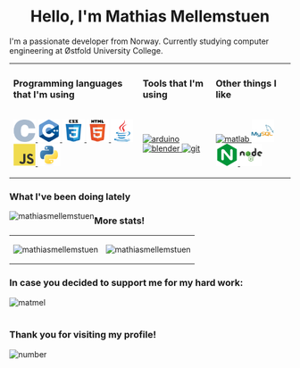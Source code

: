 <h1 align="center">Hello, I'm Mathias Mellemstuen</h1>
I'm a passionate developer from Norway. Currently studying computer engineering at Østfold University College.

<table border="0">
 <tr>
    <td><h3 align="left">Programming languages that I'm using</h3></td>
    <td><h3 align="left">Tools that I'm using</h3></td>
   <td><h3 align="left">Other things I like</h3></td>
 </tr>
 <tr>
    <td><p align="left"> <a href="https://www.cprogramming.com/" target="_blank"> <img src="https://raw.githubusercontent.com/devicons/devicon/master/icons/c/c-original.svg" alt="c" width="40" height="40"/> </a> <a href="https://www.w3schools.com/cpp/" target="_blank"> <img src="https://raw.githubusercontent.com/devicons/devicon/master/icons/cplusplus/cplusplus-original.svg" alt="cplusplus" width="40" height="40"/> </a> <a href="https://www.w3schools.com/css/" target="_blank"> <img src="https://raw.githubusercontent.com/devicons/devicon/master/icons/css3/css3-original-wordmark.svg" alt="css3" width="40" height="40"/> </a>  <a href="https://www.w3.org/html/" target="_blank"> <img src="https://raw.githubusercontent.com/devicons/devicon/master/icons/html5/html5-original-wordmark.svg" alt="html5" width="40" height="40"/> </a> <a href="https://www.java.com" target="_blank"> <img src="https://raw.githubusercontent.com/devicons/devicon/master/icons/java/java-original.svg" alt="java" width="40" height="40"/> </a> <a href="https://developer.mozilla.org/en-US/docs/Web/JavaScript" target="_blank"> <img src="https://raw.githubusercontent.com/devicons/devicon/master/icons/javascript/javascript-original.svg" alt="javascript" width="40" height="40"/> </a>  <a href="https://www.python.org" target="_blank"> <img src="https://raw.githubusercontent.com/devicons/devicon/master/icons/python/python-original.svg" alt="python" width="40" height="40"/> </a> </p></td>
    <td><p align="left">
<a href="https://www.arduino.cc/" target="_blank"> <img src="https://cdn.worldvectorlogo.com/logos/arduino-1.svg" alt="arduino" width="40" height="40"/> </a> <a href="https://www.blender.org/" target="_blank"> <img src="https://download.blender.org/branding/community/blender_community_badge_white.svg" alt="blender" width="40" height="40"/> <a href="https://git-scm.com/" target="_blank"> <img src="https://www.vectorlogo.zone/logos/git-scm/git-scm-icon.svg" alt="git" width="40" height="40"/> </a></a> 
</p></td>
   <td>
     <p align="left"><a href="https://www.mathworks.com/" target="_blank"> <img src="https://raw.githubusercontent.com/simple-icons/simple-icons/master/icons/mathworks.svg" alt="matlab" width="40" height="40"/> </a> <a href="https://www.mysql.com/" target="_blank"> <img src="https://raw.githubusercontent.com/devicons/devicon/master/icons/mysql/mysql-original-wordmark.svg" alt="mysql" width="40" height="40"/> </a> <a href="https://www.nginx.com" target="_blank"> <img src="https://raw.githubusercontent.com/devicons/devicon/master/icons/nginx/nginx-original.svg" alt="nginx" width="40" height="40"/> </a> <a href="https://nodejs.org" target="_blank"> <img src="https://raw.githubusercontent.com/devicons/devicon/master/icons/nodejs/nodejs-original-wordmark.svg" alt="nodejs" width="40" height="40"/> </a></p>
   </td>
 </tr>
</table>



<h3 align="left"> What I've been doing lately</h3>
<p><img align="left" src="https://github-readme-stats.vercel.app/api/top-langs?username=mathiasmellemstuen&show_icons=true&locale=en&layout=compact&theme=tokyonight" alt="mathiasmellemstuen" /></p>

<h3 align="left"> More stats!</h3>
<table style="border:none;">
  <tr>
    <td>
      <p><img src="https://github-readme-stats.vercel.app/api?username=mathiasmellemstuen&show_icons=true&locale=en&theme=tokyonight" alt="mathiasmellemstuen" /></p>
    </td>
    <td>
      <p><img src="https://github-readme-streak-stats.herokuapp.com/?user=mathiasmellemstuen&theme=tokyonight" alt="mathiasmellemstuen" /></p>
    </td>
  </tr>
</table>

<h3 align="left">In case you decided to support me for my hard work:</h3>
<p><a href="https://www.buymeacoffee.com/matmel"> <img align="left" src="https://cdn.buymeacoffee.com/buttons/v2/default-yellow.png" height="50" width="210" alt="matmel" /></a></p><br><br>

### Thank you for visiting my profile!

![number](https://visitor-badge.laobi.icu/badge?page_id=mathiasmellemstuen.mathiasmellemstuen)

